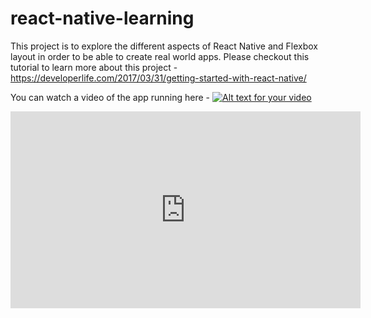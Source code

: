 # react-native-learning
This project is to explore the different aspects of React Native and Flexbox layout in order to be able to create real world apps. 
Please checkout this tutorial to learn more about this project - https://developerlife.com/2017/03/31/getting-started-with-react-native/

You can watch a video of the app running here -
[![Alt text for your video](https://img.youtube.com/vi/9yhxD2o51ZQ/0.jpg)](http://www.youtube.com/watch?v=9yhxD2o51ZQ)

<iframe width="560" height="315" src="https://www.youtube.com/embed/9yhxD2o51ZQ" frameborder="0" allowfullscreen></iframe>
